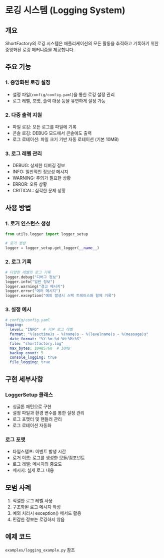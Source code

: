 # 로깅 시스템 (Logging System)

## 개요
ShortFactory의 로깅 시스템은 애플리케이션의 모든 활동을 추적하고 기록하기 위한 중앙화된 로깅 메커니즘을 제공합니다.

## 주요 기능

### 1. 중앙화된 로깅 설정
- 설정 파일(`config/config.yaml`)을 통한 로깅 설정 관리
- 로그 레벨, 포맷, 출력 대상 등을 유연하게 설정 가능

### 2. 다중 출력 지원
- 파일 로깅: 모든 로그를 파일에 기록
- 콘솔 로깅: DEBUG 모드에서 콘솔에도 출력
- 로그 로테이션: 파일 크기 기반 자동 로테이션 (기본 10MB)

### 3. 로그 레벨 관리
- DEBUG: 상세한 디버깅 정보
- INFO: 일반적인 정보성 메시지
- WARNING: 주의가 필요한 상황
- ERROR: 오류 상황
- CRITICAL: 심각한 문제 상황

## 사용 방법

### 1. 로거 인스턴스 생성
```python
from utils.logger import logger_setup

# 로거 생성
logger = logger_setup.get_logger(__name__)
```

### 2. 로그 기록
```python
# 다양한 레벨의 로그 기록
logger.debug("디버그 정보")
logger.info("일반 정보")
logger.warning("경고 메시지")
logger.error("에러 메시지")
logger.exception("예외 발생시 스택 트레이스와 함께 기록")
```

### 3. 설정 예시
```yaml
# config/config.yaml
logging:
  level: "INFO"  # 기본 로그 레벨
  format: "%(asctime)s - %(name)s - %(levelname)s - %(message)s"
  date_format: "%Y-%m-%d %H:%M:%S"
  file: "shortfactory.log"
  max_bytes: 10485760  # 10MB
  backup_count: 5
  console_logging: true
  file_logging: true
```

## 구현 세부사항

### LoggerSetup 클래스
- 싱글톤 패턴으로 구현
- 설정 파일과 환경 변수를 통한 설정 관리
- 로그 포맷터 및 핸들러 관리
- 로그 로테이션 자동화

### 로그 포맷
- 타임스탬프: 이벤트 발생 시간
- 로거 이름: 로그를 생성한 모듈/컴포넌트
- 로그 레벨: 메시지의 중요도
- 메시지: 실제 로그 내용

## 모범 사례
1. 적절한 로그 레벨 사용
2. 구조화된 로그 메시지 작성
3. 예외 처리시 exception() 메서드 활용
4. 민감한 정보는 로깅하지 않음

## 예제 코드
`examples/logging_example.py` 참조 